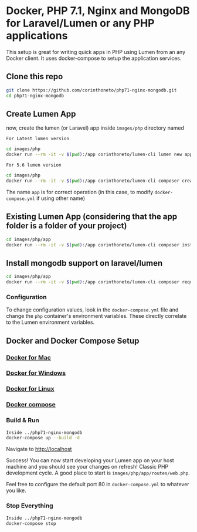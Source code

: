 # Docker, PHP 7.1, Nginx and MongoDB for Laravel/Lumen or any PHP applications

This setup is great for writing quick apps in PHP using Lumen from an any Docker client. It uses docker-compose to setup the application services.

## Clone this repo

```bash
git clone https://github.com/corinthoneto/php71-nginx-mongodb.git
cd php71-nginx-mongodb
```

## Create Lumen App

now, create the lumen (or Laravel) app inside `images/php` directory named

`For Latest lumen version`

```bash
cd images/php
docker run --rm -it -v $(pwd):/app corinthoneto/lumen-cli lumen new app
```
`For 5.6 lumen version`

```bash
cd images/php
docker run --rm -it -v $(pwd):/app corinthoneto/lumen-cli composer create-project laravel/lumen app "5.6.*"
```

The name `app` is for correct operation (in this case, to modify `docker-compose.yml` if using other name)

## Existing Lumen App (considering that the app folder is a folder of your project)

```bash
cd images/php/app
docker run --rm -it -v $(pwd):/app corinthoneto/lumen-cli composer install
```

## Install mongodb support on laravel/lumen
```bash
cd images/php/app 
docker run --rm -it -v $(pwd):/app corinthoneto/lumen-cli composer require jenssegers/mongodb --ignore-platform-reqs
```

### Configuration

To change configuration values, look in the `docker-compose.yml` file and change the `php` container's environment variables. These directly correlate to the Lumen environment variables.

## Docker and Docker Compose Setup

### [Docker for Mac](https://docs.docker.com/docker-for-mac/)

### [Docker for Windows](https://docs.docker.com/docker-for-windows/)

### [Docker for Linux](https://docs.docker.com/engine/installation/linux/)

### [Docker compose](https://docs.docker.com/compose/)

### Build & Run

```bash
Inside ../php71-nginx-mongodb
docker-compose up --build -d
```

Navigate to [http://localhost](http://localhost)

Success! You can now start developing your Lumen app on your host machine and you should see your changes on refresh! Classic PHP development cycle. A good place to start is `images/php/app/routes/web.php`.

Feel free to configure the default port 80 in `docker-compose.yml` to whatever you like.

### Stop Everything

```bash
Inside ../php71-nginx-mongodb
docker-compose stop
```

